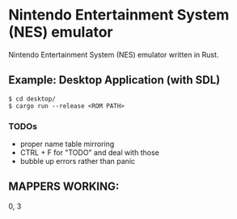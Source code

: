 # Nintendo Entertainment System (NES) emulator

Nintendo Entertainment System (NES) emulator written in Rust.

## Example: Desktop Application (with SDL)

```
$ cd desktop/
$ cargo run --release <ROM PATH>
```

### TODOs

- proper name table mirroring
- CTRL + F for "TODO" and deal with those
- bubble up errors rather than panic

## MAPPERS WORKING:
0, 3